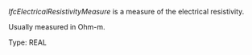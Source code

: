 _IfcElectricalResistivityMeasure_ is a measure of the electrical resistivity.

Usually measured in Ohm-m.

Type: REAL
